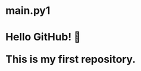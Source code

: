 # main.py1
<!DOCTYPE html>
<html>
<Read>
  <title>My GitHub Repo</title>
</>
<body>
  <h1>Hello GitHub! 👋</htm1>
  <p>This is my first repository.</p>
</body>
</html


